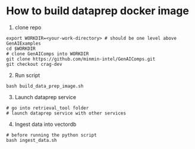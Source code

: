 # How to build dataprep docker image
1. clone repo
```
export WORKDIR=<your-work-directory> # should be one level above GenAIExamples
cd $WORKDIR
# clone GenAIComps into WORKDIR
git clone https://github.com/minmin-intel/GenAIComps.git
git checkout crag-dev
```
2. Run script
```
bash build_data_prep_image.sh
```
3. Launch dataprep service
```
# go into retrieval_tool folder
# launch dataprep service with other services
```
4. Ingest data into vectordb
```
# before running the python script
bash ingest_data.sh
```